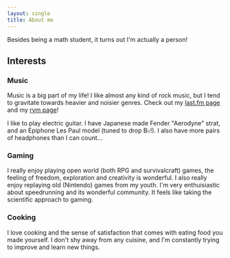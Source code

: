 ```yaml
---
layout: single
title: About me
---
```


Besides being a math student, it turns out I'm actually a person!

## Interests

### Music

Music is a big part of my life! I like almost any kind of rock music, but I tend to gravitate
towards heavier and noisier genres. Check out my [last.fm page](https://www.last.fm/user/Tilpo)
and my [rym page](https://rateyourmusic.com/~Tilpo)!

I like to play electric guitar. I have Japanese made Fender "Aerodyne" strat, and an Epiphone
Les Paul model (tuned to drop B♭!). I also have more pairs of headphones than I can count...

### Gaming

I really enjoy playing open world (both RPG and survivalcraft) games, the feeling of freedom,
exploration  and creativity is wonderful. I also really enjoy replaying old (Nintendo) games from
my youth. I'm very enthuisiastic about speedrunning and its wonderful community. It feels
like taking the scientific approach to gaming.

### Cooking

I love cooking and the sense of satisfaction that comes with eating food you made yourself.
I don't shy away from any cuisine, and I'm constantly trying to improve and learn new things.